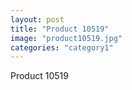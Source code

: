 ```yaml
---
layout: post
title: "Product 10519"
image: "product10519.jpg"
categories: "category1"
---
```

Product 10519
